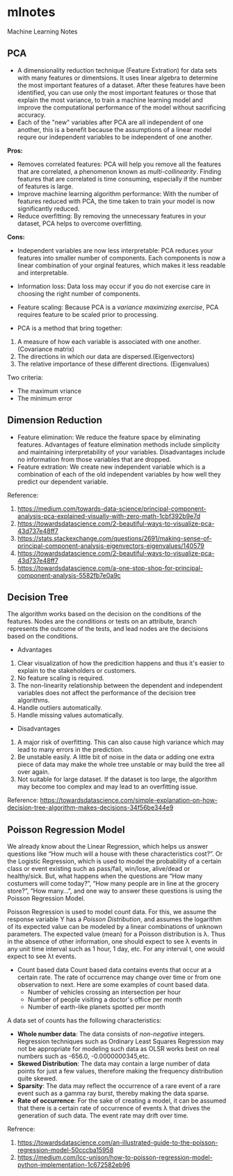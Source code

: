 # mlnotes
Machine Learning Notes

## PCA 
- A dimensionality reduction technique (Feature Extration) for data sets with many features or dimentsions. It uses linear algebra to determine the most important features of a dataset. After these features have been identified, you can use only the most important features or those that explain the most variance, to train a machine learning model and improve the computational performance of the model without sacrificing accuracy.
- Each of the "new" variables after PCA are all independent of one another, this is a benefit because the assumptions of a linear model requre our independent variables to be independent of one another. 

**Pros:**
- Removes correlated features: PCA will help you remove all the features that are correlated, a phenomenon known as *multi-collinearity*. Finding features that are correlated is time consuming, especially if the number of features is large.
- Improve machine learning algorithm performance: With the number of features reduced with PCA, the time taken to train your model is now significantly reduced.
- Reduce overfitting: By removing the unnecessary features in your dataset, PCA helps to overcome overfitting.

**Cons:**
- Independent variables are now less interpretable: PCA reduces your features into smaller number of components. Each components is now a linear combination of your orginal features, which makes it less readable and interpretable.
- Information loss: Data loss may occur if you do not exercise care in choosing the right number of components.
- Feature scaling: Because PCA is a *variance maximizing exercise*, PCA requires feature to be scaled prior to processing.


- PCA is a method that bring together:
1. A measure of how each variable is associated with one another. (Covariance matrix)
2. The directions in which our data are dispersed.(Eigenvectors)
3. The relative importance of these different directions. (Eigenvalues)

Two criteria:
- The maximum vriance
- The minimum error

## Dimension Reduction
- Feature elimination: We reduce the feature space by eliminating features. Advantages of feature elimination methods include simplicity and maintaining interpretability of your variables. Disadvantages include no information from those variables that are dropped.
- Feature extration: We create new independent variable which is a combination of each of the old independent variables by how well they predict our dependent variable.

Reference: 
1. https://medium.com/towards-data-science/principal-component-analysis-pca-explained-visually-with-zero-math-1cbf392b9e7d
2. https://towardsdatascience.com/2-beautiful-ways-to-visualize-pca-43d737e48ff7
3. https://stats.stackexchange.com/questions/2691/making-sense-of-principal-component-analysis-eigenvectors-eigenvalues/140579
4. https://towardsdatascience.com/2-beautiful-ways-to-visualize-pca-43d737e48ff7
5. https://towardsdatascience.com/a-one-stop-shop-for-principal-component-analysis-5582fb7e0a9c

## Decision Tree
The algorithm works based on the decision on the conditions of the features. Nodes are the conditions or tests on an attribute, branch represents the outcome of the tests, and lead nodes are the decisions based on the conditions.

- Advantages
1. Clear visualization of how the predicition happens and thus it's easier to explain to the stakeholders or customers.
2. No feature scaling is required.
3. The non-linearity relationship between the dependent and independent variables does not affect the performance of the decision tree algorithms.
4. Handle outliers automatically.
5. Handle missing values automatically.

- Disadvantages
1. A major risk of overfitting. This can also cause high variance which may lead to many errors in the prediction.
2. Be unstable easily. A little bit of noise in the data or adding one extra piece of data may make the whole tree unstable or may build the tree all over again.
3. Not suitable for large dataset. If the dataset is too large, the algorithm may become too complex and may lead to an overfitting issue.

Reference: https://towardsdatascience.com/simple-explanation-on-how-decision-tree-algorithm-makes-decisions-34f56be344e9

## Poisson Regression Model
We already know about the Linear Regression, which helps us answer questions like “How much will a house with these characteristics cost?”. Or the Logistic Regression, which is used to model the probability of a certain class or event existing such as pass/fail, win/lose, alive/dead or healthy/sick.
But, what happens when the questions are “How many costumers will come today?”, “How many people are in line at the grocery store?”, “How many…”, and one way to answer these questions is using the Poisson Regression Model.

Poisson Regression is used to model count data. For this, we assume the response variable Y has a *Poisson Distribution*, and assumes the logarithm of its expected value can be modeled by a linear combinations of unknown parameters.
The expected value (mean) for a Poisson distribution is λ. Thus in the absence of other information, one should expect to see λ events in any unit time interval such as 1 hour, 1 day, etc. For any interval t, one would expect to see λt events.

- Count based data
Count based data contains events that occur at a certain rate. The rate of occurrence may change over time or from one observation to next. Here are some examples of count based data. 
  - Number of vehicles crossing an intersection per hour
  - Number of people visiting a doctor's office per month
  - Number of earth-like planets spotted per month

A data set of counts has the following characteristics:
  - **Whole number data**: The data consists of *non-negative* integers. Regression techniques such as Ordinary Least Squares Regression may not be appropriate for modeling such data as OLSR works best on real numbers such as -656.0, -0.0000000345,etc.
  - **Skewed Distribution**: The data may contain a large number of data points for just a few values, therefore making the frequency distribution quite skewed.
  - **Sparsity**: The data may reflect the occurrence of a rare event of a rare event such as a gamma ray burst, thereby making the data sparse.
  - **Rate of occurrence**: For the sake of creating a model, it can be assumed that there is a certain rate of occurrence of events λ that drives the generation of such data. The event rate may drift over time.

Refrence: 
1. https://towardsdatascience.com/an-illustrated-guide-to-the-poisson-regression-model-50cccba15958
2. https://medium.com/lcc-unison/how-to-poisson-regression-model-python-implementation-1c672582eb96
